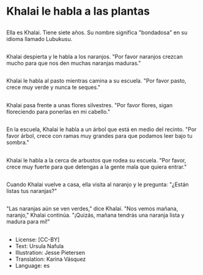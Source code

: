 # Khalai le habla a las plantas

##
Ella es Khalai. Tiene siete años. Su nombre significa "bondadosa" en su idioma llamado Lubukusu.

##
Khalai despierta y le habla a los naranjos. "Por favor naranjos crezcan mucho para que nos den muchas naranjas maduras."

##
Khalai le habla al pasto mientras camina a su escuela. "Por favor pasto, crece muy verde y nunca te seques."

##
Khalai pasa frente a unas flores silvestres. "Por favor flores, sigan floreciendo para ponerlas en mi cabello."

##
En la escuela, Khalai le habla a un árbol que está en medio del recinto. "Por favor árbol, crece con ramas muy grandes para que podamos leer bajo tu sombra."

##
Khalai le habla a la cerca de arbustos que rodea su escuela. "Por favor, crece muy fuerte para que detengas a la gente mala que quiera entrar."

##
Cuando Khalai vuelve a casa, ella visita al naranjo y le pregunta: "¿Están listas tus naranjas?"

##
"Las naranjas aún se ven verdes," dice Khalai. "Nos vemos mañana, naranjo," Khalai continúa. "¡Quizás, mañana tendrás una naranja lista y madura para mí!"

##
* License: [CC-BY]
* Text: Ursula Nafula
* Illustration: Jesse Pietersen
* Translation: Karina Vásquez
* Language: es
